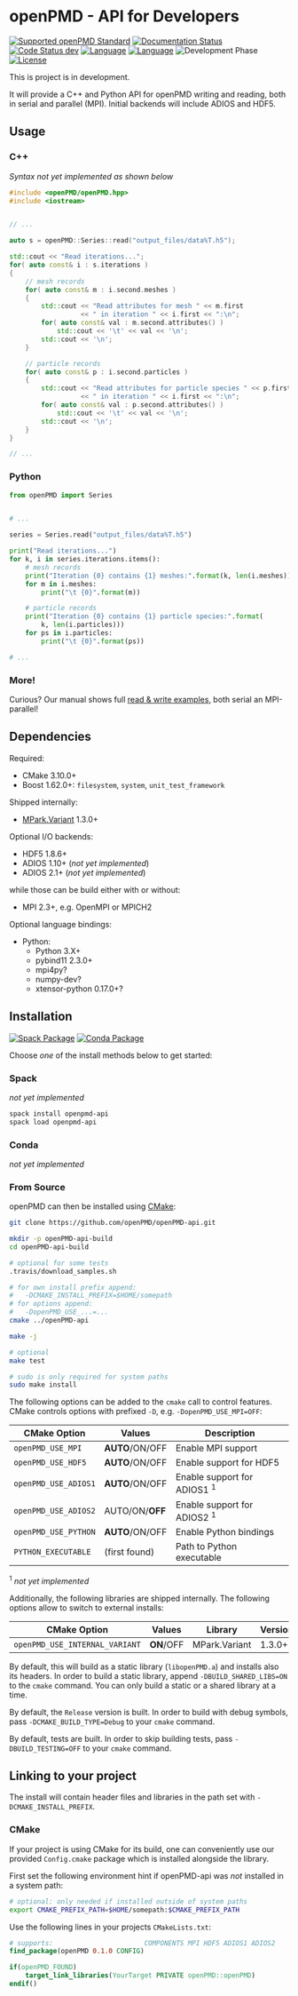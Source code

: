 openPMD - API for Developers
============================

[![Supported openPMD Standard](https://img.shields.io/badge/openPMD-1.0.0--1.1.0-blue.svg)](https://github.com/openPMD/openPMD-standard/releases)
[![Documentation Status](https://readthedocs.org/projects/openpmd-api/badge/?version=latest)](http://openpmd-api.readthedocs.io/en/latest/?badge=latest)
[![Code Status dev](https://img.shields.io/travis/openPMD/openPMD-api/dev.svg?label=dev)](https://travis-ci.org/openPMD/openPMD-api/branches)
[![Language](https://img.shields.io/badge/language-C%2B%2B11-orange.svg)](https://isocpp.org/)
[![Language](https://img.shields.io/badge/language-Python3-orange.svg)](https://www.python.org/)
![Development Phase](https://img.shields.io/badge/phase-unstable-yellow.svg)
[![License](https://img.shields.io/badge/license-LGPLv3-blue.svg)](https://www.gnu.org/licenses/lgpl-3.0.html)

This is project is in development.

It will provide a C++ and Python API for openPMD writing and reading, both in serial and parallel (MPI).
Initial backends will include ADIOS and HDF5.

## Usage

### C++

*Syntax not yet implemented as shown below*

```cpp
#include <openPMD/openPMD.hpp>
#include <iostream>


// ...

auto s = openPMD::Series::read("output_files/data%T.h5");

std::cout << "Read iterations...";
for( auto const& i : s.iterations )
{
    // mesh records
    for( auto const& m : i.second.meshes )
    {
        std::cout << "Read attributes for mesh " << m.first
                  << " in iteration " << i.first << ":\n";
        for( auto const& val : m.second.attributes() )
            std::cout << '\t' << val << '\n';
        std::cout << '\n';
    }

    // particle records
    for( auto const& p : i.second.particles )
    {
        std::cout << "Read attributes for particle species " << p.first
                  << " in iteration " << i.first << ":\n";
        for( auto const& val : p.second.attributes() )
            std::cout << '\t' << val << '\n';
        std::cout << '\n';
    }
}

// ...
```

### Python

```python
from openPMD import Series


# ...

series = Series.read("output_files/data%T.h5")

print("Read iterations...")
for k, i in series.iterations.items():
    # mesh records
    print("Iteration {0} contains {1} meshes:".format(k, len(i.meshes)))
    for m in i.meshes:
        print("\t {0}".format(m))

    # particle records
    print("Iteration {0} contains {1} particle species:".format(
        k, len(i.particles)))
    for ps in i.particles:
        print("\t {0}".format(ps))

# ...
```

### More!

Curious?
Our manual shows full [read & write examples](https://openpmd-api.readthedocs.io/en/latest/usage/firststeps.html), both serial an MPI-parallel!

## Dependencies

Required:
* CMake 3.10.0+
* Boost 1.62.0+: `filesystem`, `system`, `unit_test_framework`

Shipped internally:
* [MPark.Variant](https://github.com/mpark/variant) 1.3.0+

Optional I/O backends:
* HDF5 1.8.6+
* ADIOS 1.10+ (*not yet implemented*)
* ADIOS 2.1+ (*not yet implemented*)

while those can be build either with or without:
* MPI 2.3+, e.g. OpenMPI or MPICH2

Optional language bindings:
* Python:
  * Python 3.X+
  * pybind11 2.3.0+
  * mpi4py?
  * numpy-dev?
  * xtensor-python 0.17.0+?

## Installation

[![Spack Package](https://img.shields.io/badge/spack.io-notyet-yellow.svg)](https://spack.io)
[![Conda Package](https://img.shields.io/badge/conda.io-notyet-yellow.svg)](https://conda.io)

Choose *one* of the install methods below to get started:

### Spack

*not yet implemented*

```bash
spack install openpmd-api
spack load openpmd-api
```

### Conda

*not yet implemented*

### From Source

openPMD can then be installed using [CMake](http://cmake.org/):

```bash
git clone https://github.com/openPMD/openPMD-api.git

mkdir -p openPMD-api-build
cd openPMD-api-build

# optional for some tests
.travis/download_samples.sh

# for own install prefix append:
#   -DCMAKE_INSTALL_PREFIX=$HOME/somepath
# for options append:
#   -DopenPMD_USE_...=...
cmake ../openPMD-api

make -j

# optional
make test

# sudo is only required for system paths
sudo make install
```

The following options can be added to the `cmake` call to control features.
CMake controls options with prefixed `-D`, e.g. `-DopenPMD_USE_MPI=OFF`:

| CMake Option         | Values           | Description                            |
|----------------------|------------------|----------------------------------------|
| `openPMD_USE_MPI`    | **AUTO**/ON/OFF  | Enable MPI support                     |
| `openPMD_USE_HDF5`   | **AUTO**/ON/OFF  | Enable support for HDF5                |
| `openPMD_USE_ADIOS1` | **AUTO**/ON/OFF  | Enable support for ADIOS1 <sup>1</sup> |
| `openPMD_USE_ADIOS2` | AUTO/ON/**OFF**  | Enable support for ADIOS2 <sup>1</sup> |
| `openPMD_USE_PYTHON` | **AUTO**/ON/OFF  | Enable Python bindings                 |
| `PYTHON_EXECUTABLE`  | (first found)    | Path to Python executable              |

<sup>1</sup> *not yet implemented*

Additionally, the following libraries are shipped internally.
The following options allow to switch to external installs:

| CMake Option                   | Values     | Library       | Version |
|--------------------------------|------------|---------------|---------|
| `openPMD_USE_INTERNAL_VARIANT` | **ON**/OFF | MPark.Variant |  1.3.0+ |

By default, this will build as a static library (`libopenPMD.a`) and installs also its headers.
In order to build a static library, append `-DBUILD_SHARED_LIBS=ON` to the `cmake` command.
You can only build a static or a shared library at a time.

By default, the `Release` version is built.
In order to build with debug symbols, pass `-DCMAKE_BUILD_TYPE=Debug` to your `cmake` command.

By default, tests are built.
In order to skip building tests, pass `-DBUILD_TESTING=OFF` to your `cmake` command.

## Linking to your project

The install will contain header files and libraries in the path set with `-DCMAKE_INSTALL_PREFIX`.

### CMake

If your project is using CMake for its build, one can conveniently use our provided `Config.cmake` package which is installed alongside the library.

First set the following environment hint if openPMD-api was *not* installed in a system path:

```bash
# optional: only needed if installed outside of system paths
export CMAKE_PREFIX_PATH=$HOME/somepath:$CMAKE_PREFIX_PATH
```

Use the following lines in your projects `CMakeLists.txt`:
```cmake
# supports:                       COMPONENTS MPI HDF5 ADIOS1 ADIOS2
find_package(openPMD 0.1.0 CONFIG)

if(openPMD_FOUND)
    target_link_libraries(YourTarget PRIVATE openPMD::openPMD)
endif()
```

